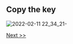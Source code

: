 ## Copy the key
![2022-02-11 22_34_21-](https://user-images.githubusercontent.com/55657279/153705598-ded7454b-4807-4760-a7dc-579fea4a5dcf.png)

[Next >>](6.md)
